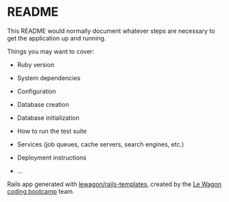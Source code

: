 # README

This README would normally document whatever steps are necessary to get the
application up and running.

Things you may want to cover:

* Ruby version

* System dependencies

* Configuration

* Database creation

* Database initialization

* How to run the test suite

* Services (job queues, cache servers, search engines, etc.)

* Deployment instructions

* ...

Rails app generated with [lewagon/rails-templates](https://github.com/lewagon/rails-templates), created by the [Le Wagon coding bootcamp](https://www.lewagon.com) team.
